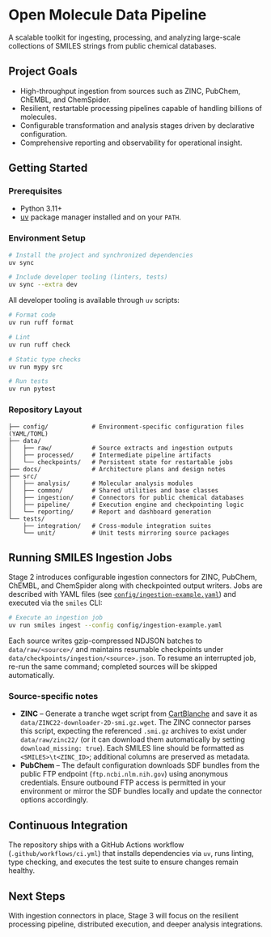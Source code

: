 # Open Molecule Data Pipeline

A scalable toolkit for ingesting, processing, and analyzing large-scale collections of SMILES strings from public chemical databases.

## Project Goals
- High-throughput ingestion from sources such as ZINC, PubChem, ChEMBL, and ChemSpider.
- Resilient, restartable processing pipelines capable of handling billions of molecules.
- Configurable transformation and analysis stages driven by declarative configuration.
- Comprehensive reporting and observability for operational insight.

## Getting Started

### Prerequisites
- Python 3.11+
- [uv](https://github.com/astral-sh/uv) package manager installed and on your `PATH`.

### Environment Setup
```bash
# Install the project and synchronized dependencies
uv sync

# Include developer tooling (linters, tests)
uv sync --extra dev
```

All developer tooling is available through `uv` scripts:

```bash
# Format code
uv run ruff format

# Lint
uv run ruff check

# Static type checks
uv run mypy src

# Run tests
uv run pytest
```

### Repository Layout
```
├── config/            # Environment-specific configuration files (YAML/TOML)
├── data/
│   ├── raw/           # Source extracts and ingestion outputs
│   ├── processed/     # Intermediate pipeline artifacts
│   └── checkpoints/   # Persistent state for restartable jobs
├── docs/              # Architecture plans and design notes
├── src/
│   ├── analysis/      # Molecular analysis modules
│   ├── common/        # Shared utilities and base classes
│   ├── ingestion/     # Connectors for public chemical databases
│   ├── pipeline/      # Execution engine and checkpointing logic
│   └── reporting/     # Report and dashboard generation
└── tests/
    ├── integration/   # Cross-module integration suites
    └── unit/          # Unit tests mirroring source packages
```

## Running SMILES Ingestion Jobs

Stage 2 introduces configurable ingestion connectors for ZINC, PubChem, ChEMBL, and ChemSpider along with checkpointed output writers. Jobs are described with YAML files (see [`config/ingestion-example.yaml`](config/ingestion-example.yaml)) and executed via the `smiles` CLI:

```bash
# Execute an ingestion job
uv run smiles ingest --config config/ingestion-example.yaml
```

Each source writes gzip-compressed NDJSON batches to `data/raw/<source>/` and maintains resumable checkpoints under `data/checkpoints/ingestion/<source>.json`. To resume an interrupted job, re-run the same command; completed sources will be skipped automatically.

### Source-specific notes

- **ZINC** – Generate a tranche wget script from [CartBlanche](https://cartblanche.docking.org/tranches/2d) and save it as `data/ZINC22-downloader-2D-smi.gz.wget`. The ZINC connector parses this script, expecting the referenced `.smi.gz` archives to exist under `data/raw/zinc22/` (or it can download them automatically by setting `download_missing: true`). Each SMILES line should be formatted as `<SMILES>\t<ZINC_ID>`; additional columns are preserved as metadata.
- **PubChem** – The default configuration downloads SDF bundles from the public FTP endpoint (`ftp.ncbi.nlm.nih.gov`) using anonymous credentials. Ensure outbound FTP access is permitted in your environment or mirror the SDF bundles locally and update the connector options accordingly.

## Continuous Integration
The repository ships with a GitHub Actions workflow (`.github/workflows/ci.yml`) that installs dependencies via `uv`, runs linting, type checking, and executes the test suite to ensure changes remain healthy.

## Next Steps
With ingestion connectors in place, Stage 3 will focus on the resilient processing pipeline, distributed execution, and deeper analysis integrations.
